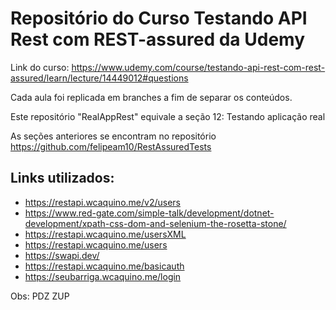 # Repositório do Curso Testando API Rest com REST-assured da Udemy

Link do curso: https://www.udemy.com/course/testando-api-rest-com-rest-assured/learn/lecture/14449012#questions

Cada aula foi replicada em branches a fim de separar os conteúdos.

Este repositório "RealAppRest" equivale a seção 12: Testando aplicação real

As seções anteriores se encontram no repositório  https://github.com/felipeam10/RestAssuredTests


## Links utilizados:

* https://restapi.wcaquino.me/v2/users
* https://www.red-gate.com/simple-talk/development/dotnet-development/xpath-css-dom-and-selenium-the-rosetta-stone/
* https://restapi.wcaquino.me/usersXML
* https://restapi.wcaquino.me/users
* https://swapi.dev/
* https://restapi.wcaquino.me/basicauth
* https://seubarriga.wcaquino.me/login

Obs: PDZ ZUP

